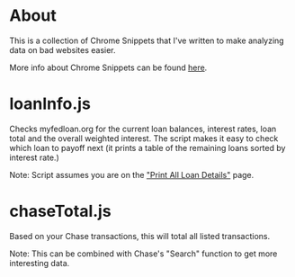 # About

This is a collection of Chrome Snippets that I've written to make analyzing data on bad websites easier.

More info about Chrome Snippets can be found [here](https://developers.google.com/web/tools/chrome-devtools/snippets).

# loanInfo.js

Checks myfedloan.org for the current loan balances, interest rates, loan total and the overall weighted interest. The script makes it easy to check which loan to payoff next (it prints a table of the remaining loans sorted by interest rate.)

Note: Script assumes you are on the ["Print All Loan Details"](https://accountaccess.myfedloan.org/accountAccess/index.cfm?event=loan.getloanDetails&row=all&loanRegion=FD) page.

# chaseTotal.js

Based on your Chase transactions, this will total all listed transactions.

Note: This can be combined with Chase's "Search" function to get more interesting data.